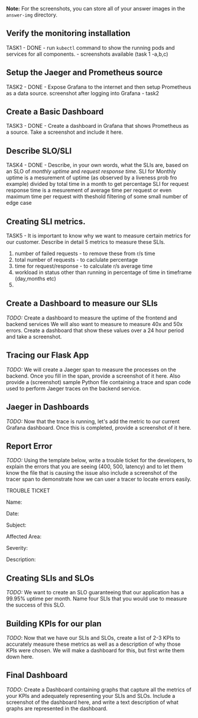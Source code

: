 **Note:** For the screenshots, you can store all of your answer images in the `answer-img` directory.

## Verify the monitoring installation

TASK1 - DONE - run `kubectl` command to show the running pods and services for all components.  - screenshots available (task 1 -a,b,c)

## Setup the Jaeger and Prometheus source
TASK2 - DONE -  Expose Grafana to the internet and then setup Prometheus as a data source. screenshot after logging into Grafana - task2

## Create a Basic Dashboard
TASK3 - DONE - Create a dashboard in Grafana that shows Prometheus as a source. Take a screenshot and include it here.

## Describe SLO/SLI
TASK4 - DONE - Describe, in your own words, what the SLIs are, based on an SLO of *monthly uptime* and *request response time*.
SLI for Monthly uptime is a mesurement of uptime (as observed by a liveness prob fro example) divided by total time in a month to get percentage 
SLI for request response time is a mesurement of  average time per request or even maximum time per request with theshold filtering of some small number of edge case

## Creating SLI metrics.
TASK5 - It is important to know why we want to measure certain metrics for our customer. Describe in detail 5 metrics to measure these SLIs. 
1. number of failed requests - to remove these from r/s time 
2. total number of requests - to caclulate percentage
3. time for request/response - to calculate r/s average time
4. workload in status other than running in percentage of time in timeframe (day,months etc)
5. 



## Create a Dashboard to measure our SLIs
*TODO:* Create a dashboard to measure the uptime of the frontend and backend services We will also want to measure to measure 40x and 50x errors. Create a dashboard that show these values over a 24 hour period and take a screenshot.

## Tracing our Flask App
*TODO:*  We will create a Jaeger span to measure the processes on the backend. Once you fill in the span, provide a screenshot of it here. Also provide a (screenshot) sample Python file containing a trace and span code used to perform Jaeger traces on the backend service.

## Jaeger in Dashboards
*TODO:* Now that the trace is running, let's add the metric to our current Grafana dashboard. Once this is completed, provide a screenshot of it here.

## Report Error
*TODO:* Using the template below, write a trouble ticket for the developers, to explain the errors that you are seeing (400, 500, latency) and to let them know the file that is causing the issue also include a screenshot of the tracer span to demonstrate how we can user a tracer to locate errors easily.

TROUBLE TICKET

Name:

Date:

Subject:

Affected Area:

Severity:

Description:


## Creating SLIs and SLOs
*TODO:* We want to create an SLO guaranteeing that our application has a 99.95% uptime per month. Name four SLIs that you would use to measure the success of this SLO.

## Building KPIs for our plan
*TODO*: Now that we have our SLIs and SLOs, create a list of 2-3 KPIs to accurately measure these metrics as well as a description of why those KPIs were chosen. We will make a dashboard for this, but first write them down here.

## Final Dashboard
*TODO*: Create a Dashboard containing graphs that capture all the metrics of your KPIs and adequately representing your SLIs and SLOs. Include a screenshot of the dashboard here, and write a text description of what graphs are represented in the dashboard.  
